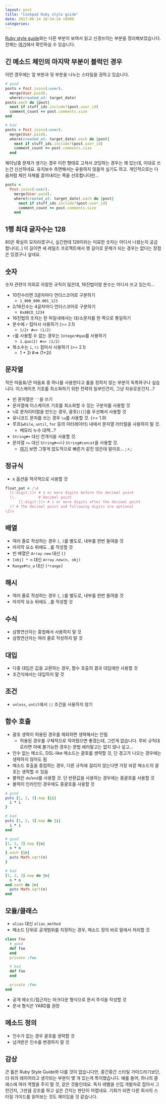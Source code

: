 ```yaml
---
layout: post
title: "Cookpad Ruby style guide"
date: 2017-06-14 10:54:24 +0900
categories:
---
```


[Ruby style guide](https://github.com/bbatsov/ruby-style-guide)와는 다른 부분이
보여서 읽고 신경쓰이는 부분을 정리해보았습니다. 전체는
[여기](https://github.com/cookpad/styleguide)에서 확인하실 수 있습니다.

## 긴 메소드 체인의 마지막 부분이 블럭인 경우

이런 경우에는 앞 부분과 뒷 부분을 나누는 스타일을 권하고 있습니다.

```ruby
# good
posts = Post.joins(:user).
  merge(User.paid).
  where(created_at: target_date)
posts.each do |post|
  next if stuff_ids.include?(post.user_id)
  comment_count += post.comments.size
end

# bad
posts = Post.joins(:user).
  merge(User.paid).
  where(created_at: target_date).each do |post|
    next if stuff_ids.include?(post.user_id)
    comment_count += post.comments.size
  end
```

체이닝중 문제가 생기는 경우 이런 형태로 고쳐서 코딩하는 경우는 꽤 있는데,
이대로 쓰는건 신선하네요. 유지보수 측면해서는 유용하지 않을까 싶기도 하고.
개인적으로는 다음처럼 체인 자체를 끌어내리는 쪽을 선호합니다만...

```ruby
posts =
  Post.joins(:user).
    merge(User.paid).
    where(created_at: target_date).each do |post|
      next if stuff_ids.include?(post.user_id)
      comment_count += post.comments.size
    end
```

## 1행 최대 글자수는 128

80은 확실히 모자라겠구나, 싶긴한데 128이라는 미묘한 숫자는 어디서 나왔는지
궁금합니다[..]
이 길이면 새 레일즈 프로젝트에서 행 길이로 문제가 되는 경우는 없다는 장점은
있겠구나 싶네요.

## 숫자

숫자 관련이 의외로 자잘한 규칙이 많은데, 16진법이랑 분수는 어디서 쓰고 있는지...

- 10진수라면 3글자마다 언더스코어로 구분하기
  - `1_000_000.001_123`
- 2/16진수는 4글자마다 언더스코어로 구분하기
  - `0xABCD_1234`
- 16진법의 숫자는 한 파일내에서는 대/소문자를 한 쪽으로 통일하기
- 분수에 `r` 접미사 사용하기 (>= 2.1)
  - `1/2r #=> (1/2)`
- `r`를 사용할 수 없는 경우는 `Integer#quo`를 사용하기
  - `1.quo(2) #=> (1/2)`
- 복소수는 `i`, `ri` 접미사 사용하기 (>= 2.1)
  - 1 + 2i #=> (1+2i)

## 문자열

작은 따옴표/큰 따옴표 중 하나를 사용한다고 룰을 정하지 않는 부분이 독특하구나
싶습니다. 이스케이프 기호를 최소화하기 위한 전략의 일부인건지,
그냥 자유로운건지...?

- 빈 문자열은 `''`을 쓰기
- 문자열에 이스케이프 기호를 최소화할 수 있는 구분자를 사용할 것
- `%`로 문자리터럴을 만드는 경우, 괄호(`({[`)를 우선해서 사용할 것
- 유니코드 문자를 쓰는 경우 `\u`를 사용할 것. (>= 1.9)
- 루프(`while`, `until`, `for` 등의 이터레이터) 내에서 문자열 리터럴을 사용하지 말 것.
  - 메모리 누수 대책...?
- `String#+` 대신 전개식을 사용할 것.
- 문자열 `+=` 대신 `String#<<`나 `String#concat`을 사용할 것.
  - [여기](https://github.com/JuanitoFatas/fast-ruby#string) 보면 그렇게 압도적으로 빠른거 같진 않은데 말이죠... ;ㅅ;

## 정규식

- x 옵션을 적극적으로 사용할 것

```ruby
float_pat = /\A
  [[:digit:]]+ # 1 or more digits before the decimal point
  (\.          # Decimal point
      [[:digit:]]+ # 1 or more digits after the decimal point
  )? # The decimal point and following digits are optional
\Z/x
```

## 배열

- 여러 줄로 작성하는 경우 `[`, `]`를 별도로, 내부를 한번 들여쓸 것
- 마지막 요소 뒤에도 `,`를 작성할 것
- 빈 배열은 `Array.new` 대신 `[]`
- `[obj] * n` 대신 `Array.new(n, obj)`
- `Range#to_a` 대신 `[*range]`

## 해시

- 여러 줄로 작성하는 경우 `{`, `}`를 별도로, 내부를 한번 들여쓸 것
- 마지막 요소 뒤에도 `,`를 작성할 것

## 수식

- 삼항연산자는 중첩해서 사용하지 말 것
- 삼항연산자는 여러 줄로 작성하지 말 것

## 대입

- 다중 대입은 값을 교환하는 경우, 함수 호출의 결과 대입에만 사용할 것
- 조건식에서는 대입하지 말 것

## 조건

- `unless`, `until`에서 `||` 조건을 사용하지 않기

## 함수 호출

- 괄호 생략이 허용된 경우를 제외하면 생략해서는 안됨
  - 허용된 경우를 구체적으로 적어줬으면 좋겠는데, 그런게 없습니다. 루비 규칙대로라면 아예 불가능한 경우는 문법 에러말고는 없지 않나 싶고...
- 인수 없는 메소드, DSL-like 메소드는 괄호를 생략할 것, 단 경고가 나오는 경우에는 생략하지 않아도 됨
- 메소드 호출을 중접하는 경우, 다른 규칙에 걸리지 않는다면 가장 바깥 메소드의 괄호는 생략할 수 있음
- 블럭은 `do`/`end`를 사용할 것. 단 반환값을 사용하는 경우에는 중괄호를 사용할 것
- 블럭이 인라인인 경우에도 중괄호를 사용할 것

```ruby
# good
puts [1, 2, 3].map {|i|
  i * i
}

# bad
puts [1, 2, 3].map do |i|
  i * i
end

# good
[1, 2, 3].map {|n|
  n * n
}.each {|n|
  puts Math.sqrt(n)
}

# bad
[1, 2, 3].map do |n|
  n * n
end.each do |n|
  puts Math.sqrt(n)
end
```

## 모듈/클래스

- `alias` 대신 `alias_method`
- 메소드 단위로 공개범위를 지정하는 경우, 메소드 정의 바로 밑에서 처리할 것

```ruby
class Foo
  # good
  def foo
  end
  private :foo

  # bad
  def foo
  end

  private :foo
end
```

- 공개 메소드/접근자는 마크다운 형식으로 문서 주석을 작성할 것
- 문서 형식은 YARD를 권장

## 메소드 정의

- 인수가 없는 경우 괄호를 생략할 것
- 넘겨받은 인수를 변경하지 말 것

## 감상

큰 틀은 Ruby Style Guide와 다를 것이 없습니다만, 중간중간 스타일 가이드라기보단,
더 위의 레이어라고 생각되는 부분이 몇 개 있는게 특이했습니다. 예를 들어, 하나의
클래스에 여러 역할을 주지 말 것, 같은 것들인데요. 독자 레벨을 신입 개발자로
잡아서 그런건지, 그만큼 강조를 하고 싶은 건지는 판단이 어렵네요. 기회가 되면
다른 회사의 스타일 가이드를 읽어보는 것도 재미있을 것 같습니다.

